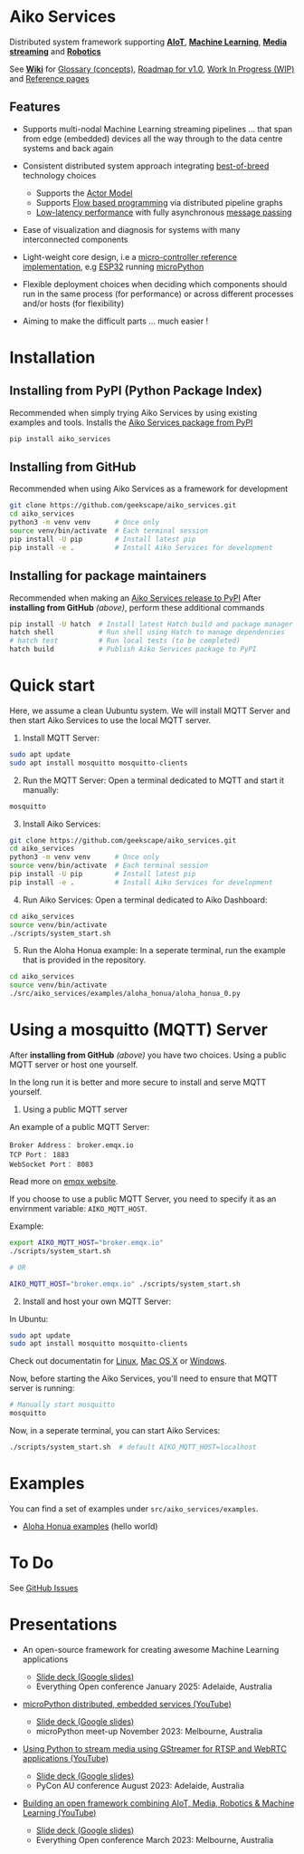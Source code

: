 # Aiko Services

Distributed system framework supporting
[**AIoT**](https://en.wikipedia.org/wiki/Artificial_intelligence_of_things), [**Machine Learning**](https://en.wikipedia.org/wiki/Machine_learning), [**Media streaming**](https://en.wikipedia.org/wiki/Streaming_media) and [**Robotics**](https://en.wikipedia.org/wiki/Robotics)

See [**Wiki**](https://github.com/geekscape/aiko_services/wiki) for [Glossary (concepts)](https://github.com/geekscape/aiko_services/wiki/Glossary), [Roadmap for v1.0](https://github.com/geekscape/aiko_services/wiki#roadmap-for-v10), [Work In Progress (WIP)](https://github.com/geekscape/aiko_services/wiki#work-in-progress) and [Reference pages](https://github.com/geekscape/aiko_services/wiki#reference-pages)

## Features

- Supports multi-nodal Machine Learning streaming pipelines ... that span from edge (embedded) devices all the way through to the data centre systems and back again

- Consistent distributed system approach integrating [best-of-breed](https://wiki.c2.com/?BestOfBreed) technology choices
    - Supports the [Actor Model](https://en.wikipedia.org/wiki/Actor_model)
    - Supports [Flow based programming](https://en.wikipedia.org/wiki/Flow-based_programming) via distributed pipeline graphs
    - [Low-latency performance](https://en.wikipedia.org/wiki/Event-driven_programming) with fully asynchronous [message passing](https://en.wikipedia.org/wiki/Message_passing#Distributed_objects)

- Ease of visualization and diagnosis for systems with many interconnected components

- Light-weight core design, i.e a [micro-controller reference implementation](https://github.com/geekscape/aiko_engine_mp), e.g [ESP32](https://en.wikipedia.org/wiki/ESP32) running [microPython](https://micropython.org)

- Flexible deployment choices when deciding which components should run in the same process (for performance) or across different processes and/or hosts (for flexibility)

- Aiming to make the difficult parts ... much easier !

# Installation

## Installing from PyPI (Python Package Index)

Recommended when simply trying Aiko Services by using existing examples and tools.
Installs the [Aiko Services package from PyPI](https://pypi.org/project/aiko_services)
```python
pip install aiko_services
```

## Installing from GitHub

Recommended when using Aiko Services as a framework for development
```bash
git clone https://github.com/geekscape/aiko_services.git
cd aiko_services
python3 -m venv venv      # Once only
source venv/bin/activate  # Each terminal session
pip install -U pip        # Install latest pip
pip install -e .          # Install Aiko Services for development
```

## Installing for package maintainers

Recommended when making an [Aiko Services release to PyPI](https://pypi.org/project/aiko_services)
After **installing from GitHub** *(above)*, perform these additional commands
```bash
pip install -U hatch  # Install latest Hatch build and package manager
hatch shell           # Run shell using Hatch to manage dependencies
# hatch test          # Run local tests (to be completed)
hatch build           # Publish Aiko Services package to PyPI
```

# Quick start

Here, we assume a clean Uubuntu system. We will install MQTT Server and then start Aiko Services to use the local MQTT server.

1. Install MQTT Server:
```bash
sudo apt update
sudo apt install mosquitto mosquitto-clients
```

2. Run the MQTT Server:
Open a terminal dedicated to MQTT and start it manually:
```bash
mosquitto
```

3. Install Aiko Services:
```bash
git clone https://github.com/geekscape/aiko_services.git
cd aiko_services
python3 -m venv venv      # Once only
source venv/bin/activate  # Each terminal session
pip install -U pip        # Install latest pip
pip install -e .          # Install Aiko Services for development
```

4. Run Aiko Services:
Open a terminal dedicated to Aiko Dashboard:
```bash
cd aiko_services
source venv/bin/activate
./scripts/system_start.sh
```

5. Run the Aloha Honua example:
In a seperate terminal, run the example that is provided in the repository.
```bash
cd aiko_services
source venv/bin/activate
./src/aiko_services/examples/aloha_honua/aloha_honua_0.py
```

# Using a mosquitto (MQTT) Server

After **installing from GitHub** *(above)* you have two choices. Using a public MQTT server or host one yourself.

In the long run it is better and more secure to install and serve MQTT yourself.

1. Using a public MQTT server

An example of a public MQTT Server:
```
Broker Address： broker.emqx.io
TCP Port： 1883
WebSocket Port： 8083
```
Read more on [emqx website](https://www.emqx.com/en/blog/the-easiest-guide-to-getting-started-with-mqtt).

If you choose to use a public MQTT Server, you need to specify it as an envirnment variable: `AIKO_MQTT_HOST`.

Example:
```bash
export AIKO_MQTT_HOST="broker.emqx.io"
./scripts/system_start.sh

# OR

AIKO_MQTT_HOST="broker.emqx.io" ./scripts/system_start.sh
```

2. Install and host your own MQTT Server:

In Ubuntu:
```bash
sudo apt update
sudo apt install mosquitto mosquitto-clients
```
Check out documentatin for [Linux](https://docs.vultr.com/install-mosquitto-mqtt-broker-on-ubuntu-20-04-server), [Mac OS X](https://subscription.packtpub.com/book/iot-and-hardware/9781787287815/1/ch01lvl1sec12/installing-a-mosquitto-broker-on-macos) or [Windows](https://cedalo.com/blog/how-to-install-mosquitto-mqtt-broker-on-windows).

Now, before starting the Aiko Services, you'll need to ensure that MQTT server is running:
```bash
# Manually start mosquitto
mosquitto
```
Now, in a seperate terminal, you can start Aiko Services:
```bash
./scripts/system_start.sh  # default AIKO_MQTT_HOST=localhost
```

# Examples
You can find a set of examples under `src/aiko_services/examples`.

- [Aloha Honua examples](src/aiko_services/examples/aloha_honua/ReadMe.md)
  (hello world)

# To Do

See [GitHub Issues](https://github.com/geekscape/aiko_services/issues)

# Presentations

- An open-source framework for creating awesome Machine Learning applications
    - [Slide deck (Google slides)](https://docs.google.com/presentation/d/1lMgo-QPcHy2ywFjHfFN32kn7dxTX3o6AQtCqfDG9qmI/edit#)
    - Everything Open conference January 2025: Adelaide, Australia

- [microPython distributed, embedded services (YouTube)](https://www.youtube.com/watch?v=25Ij-EUjqS4)
    - [Slide deck (Google slides)](https://docs.google.com/presentation/d/1V0_Hr3AKxRysg6AvgI1w2viBhFNmvcF1RwdIBMJJVCI/edit#)
    - microPython meet-up November 2023: Melbourne, Australia

- [Using Python to stream media using GStreamer for RTSP and WebRTC applications (YouTube)](https://www.youtube.com/watch?v=VwnWHC04Qp8)
    - [Slide deck (Google slides)](https://docs.google.com/presentation/d/1yc8jMcq8967L3fzIBmiy7MMYaBhSKD1L3XJ979_VanE/edit#)
    - PyCon AU conference August 2023: Adelaide, Australia

- [Building an open framework combining AIoT, Media, Robotics & Machine Learning (YouTube)](https://www.youtube.com/watch?v=htbzn_xwEnU)
    - [Slide deck (Google slides)](https://docs.google.com/presentation/d/1dR8jw6sEKkgPBMDsKkZd87Y79LMk7jhVxxAmRMbjmbE/edit#)
    - Everything Open conference March 2023: Melbourne, Australia
